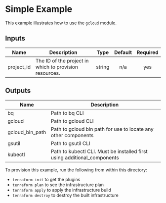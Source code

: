 # Simple Example

This example illustrates how to use the `gcloud` module.

<!-- BEGINNING OF PRE-COMMIT-TERRAFORM DOCS HOOK -->
## Inputs

| Name | Description | Type | Default | Required |
|------|-------------|:----:|:-----:|:-----:|
| project\_id | The ID of the project in which to provision resources. | string | n/a | yes |

## Outputs

| Name | Description |
|------|-------------|
| bq | Path to bq CLI |
| gcloud | Path to gcloud CLI |
| gcloud\_bin\_path | Path to gcloud bin path for use to locate any other components |
| gsutil | Path to gsutil CLI |
| kubectl | Path to kubectl CLI. Must be installed first using additional_components |

<!-- END OF PRE-COMMIT-TERRAFORM DOCS HOOK -->

To provision this example, run the following from within this directory:
- `terraform init` to get the plugins
- `terraform plan` to see the infrastructure plan
- `terraform apply` to apply the infrastructure build
- `terraform destroy` to destroy the built infrastructure
